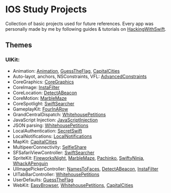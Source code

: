 # IOS Study Projects
Collection of basic projects used for future references.
Every app was personally made by me by following guides & tutorials on [HackingWithSwift](https://www.hackingwithswift.com).

## Themes
### UIKit:

- Animation: [Animation](UIKit/Animation), [GuessTheFlag](UIKit/GuessTheFlag(UIKit)), [CapitalCities](UIKit/CapitalCities)
- Auto-layot, anchors, NSConstraints, VFL: [AdvancedConstraints](UIKit/AdvancedConstraints)
- CoreGraphics: [CoreGraphics](UIKit/CoreGraphics)
- CoreImage: [InstaFilter](UIKit/InstaFilter)
- CoreLocation: [DetectABeacon](UIKit/DetectABeacon)
- CoreMotion: [MarbleMaze](UIKit/MarbleMaze)
- CoreSpotlight: [SwiftSearcher](UIKit/SwiftSearcher)
- GameplayKit: [FourInARow](UIKit/FourInARow)
- GrandCentralDispatch: [WhitehousePetitions](UIKit/WhitehosePetitions)
- JavaScript Injection: [JavaScriptInjection](UIKit/JavaScriptInjection)
- JSON parsing: [WhitehousePetitions](UIKit/WhitehosePetitions)
- LocalAuthentication: [SecretSwift](UIKit/SecretSwift)
- LocalNotifications: [LocalNotifications](UIKit/LocalNotifications)
- MapKit: [CapitalCities](UIKit/CapitalCities)
- MultipeerConnectivity: [SelfieShare](UIKit/SelfieShare)
- SFSafariViewController: [SwiftSearcher](UIKit/SwiftSearcher)
- SpriteKit: [FireworksNight](UIKit/FireworksNight), [MarbleMaze](UIKit/MarbleMaze), [Pachinko](UIKit/Pachinko), [SwiftyNinja](UIKit/SwiftyNinja), [WhackAPenguin](UIKit/WackAPenguin)
- UIImagePickerController: [NamesToFaces](UIKit/NamesToFaces), [DetectABeacon](UIKit/DetectABeacon), [InstaFilter](UIKit/InstaFilter)
- UITabBarController: [WhitehousePetitions](UIKit/WhitehosePetitions)
- UserDefaults: [GuessTheFlag](UIKit/GuessTheFlag(UIKit))
- WebKit: [EasyBrowser](UIKit/EasyBrower), [WhitehousePetitions](UIKit/WhitehosePetitions), [CapitalCities](UIKit/CapitalCities)

